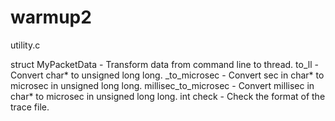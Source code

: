 warmup2
=======

utility.c

struct MyPacketData - Transform data from command line to thread.
to_ll - Convert char* to unsigned long long.
_to_microsec - Convert sec in char* to microsec in unsigned long long.
millisec_to_microsec - Convert millisec in char* to microsec in unsigned long long.
int check - Check the format of the trace file.

